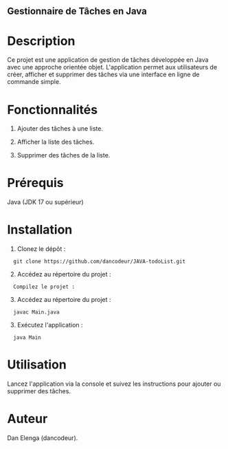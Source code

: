 ## Gestionnaire de Tâches en Java

# Description

Ce projet est une application de gestion de tâches développée en Java avec une approche orientée objet. 
L'application permet aux utilisateurs de créer, afficher et supprimer des tâches via une interface en ligne de commande simple.

# Fonctionnalités

1. Ajouter des tâches à une liste.

2. Afficher la liste des tâches.

3. Supprimer des tâches de la liste.

# Prérequis

Java (JDK 17 ou supérieur)

# Installation

1. Clonez le dépôt :

```
  git clone https://github.com/dancodeur/JAVA-todoList.git
```
2. Accédez au répertoire du projet :

```
  Compilez le projet :
```

3. Accédez au répertoire du projet :

```
  javac Main.java
```

3. Exécutez l'application :

```
  java Main
```

# Utilisation

Lancez l'application via la console et suivez les instructions pour ajouter ou supprimer des tâches.

# Auteur

Dan Elenga (dancodeur).
